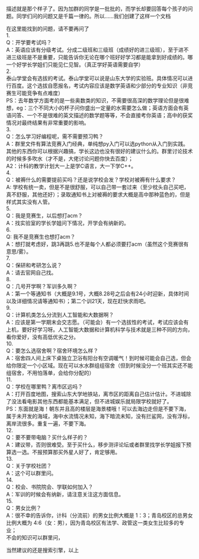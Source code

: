 描述就是那个样子了。因为加群的同学是一批批的，而学长却要回答每个孩子的问题。同学们问的问题又是千篇一律的。所以……我们创建了这样一个文档  
  

在这里能找到的问题，请不要再问了  
1.  
Q：开学要考试吗？  
A：英语应该有分级考试。分成二级班和三级班（成绩好的进三级班），至于进不进三级班是不是重要，只能告诉你无论在哪个班好好学习都是能拿到好成绩的。哪一个好学长学姐们只能见仁见智。（真正学好英语需要自学）  
2.  
泰山学堂会有选拔的考试。泰山学堂可以说是山东大学的实验班。具体情况可以进行百度。这个选拔自愿报名，考试内容应该是数学英语和少部分的专业知识（非竞赛生可能竞争有点难度）  
PS：去年数学方面考的是一些奥数类的知识，不需要很高深的数学理论但是很难想，eg：三个不同大小的杯子问你盛出一定量的水需要怎么做；英语方面会有英语问答、一个不是很难的英文描述的数学题等等，不会直接考你英语；高中的获奖情况对最终结果有非常重要的影响。  
3.  
Q：怎么学习好编程呢，需不需要预习鸭？  
A：群里文件有算法竞赛入门经典，单纯想py入门可以选python从入门到实践。其他的东西你可以根据兴趣搞，学长这边也没有很好的建议什么的。群里讨论技术的时候多多吹水（才不是，大佬讨论问题你快去百度）；  
A2：计科的教学计划大一上是学C语言，大一下学C++。  
4.   
Q：被褥什么的需要提前买吗？还是说学校会发？学校对被褥有什么要求？  
A: 学校有统一卖，但是不是很舒服，可以自己带一套过来（至少枕头自己买吧，真不舒服，其他还好）；录取通知书上对被褥的要求大概是高中那种蓝色的，但是样式其实没有人管。  
5.  
Q：我是竞赛生，以后想打acm？  
A：找实验室的学长学姐问下情况，开学会有纳新的。  
6.  
Q: 我不是竞赛生也想打acm？  
A：想打就考虑好，跳3再跳5.也不是每个人都必须要打acm（虽然这个竞赛很有意思/雾）。  
7.  
Q：保研和考研怎么说？  
A：请去官网自己找。  
8.  
Q：几号开学啊？军训多久啊？  
A：第一个等通知书（大概是9.1号，大概8.28号之后会有24小时迎新，具体时间以及详细情况请等通知书）；第二个训21天，现在赶快求雨吧。  
9.  
Q：计算机类怎么分流到人工智能和大数据啊？  
A：应该是第一学期末会交志愿。（可能会）有一个选拔性的考试，考试应该会有上机，要好好学习呀。人工智能大数据和计算机科学与技术就是三种不同的方向，看你爱好，没有高低优劣之分。  
10.  
Q：要怎么选宿舍啊？宿舍环境怎么样？  
A：宿舍四人间上床下桌独立卫浴有阳台有空调暖气！到时候可能会自己选，但会给你限定一个小区域。现在可以水水群组组宿舍（但到时候没分一个班其实还不能组宿舍，不用怕落单，会给你分配的）  
11.  
Q：学校在哪里鸭？离市区远吗？  
A：打开百度地图，搜索山东大学地铁站，离市区的距离自己估计估计。不进城除了没法看电影其他东西都能基本满足，但不进城娱乐就局限学校就好了。  
PS：东面就是海！朝东并且高的楼层是海景楼哦！可以去海边走但是不要下海，属于未开发的海域，海中水流情况未知，海下暗流未知，没有拦鲨网，没有浮标，离岸流很多。重复一遍，不要下海。  
12.  
Q：要不要带电脑？买什么样子的？  
A：建议带，否则很难受。至于买什么，移步测评论坛或者群里找学长学姐报下预算选一选。不报预算那买外星人好了，肯定够用。  
13.  
Q：关于学校社团？  
A：这个可以群里问。  
14.  
Q：校会、书院院会、学联如何加入？  
A：军训的时候会有纳新，请注意关注这方面信息。  
15.  
Q：男女比例？  
A：很不幸的告诉你，计科（分流前）的男女比例大概是 1：3；青岛校区的总男女比例大概为 4:6（女：男），因为青岛校区有法学、政管这一类女生比较多的专业；  
不会的知识可以群里问，  
  
当然建议的还是搜索引擎，以上  
